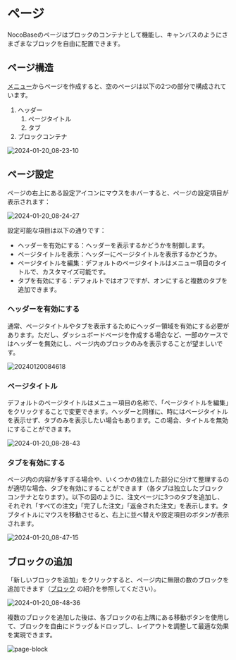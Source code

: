 # ページ

NocoBaseのページはブロックのコンテナとして機能し、キャンバスのようにさまざまなブロックを自由に配置できます。

## ページ構造

[メニュー](/handbook/ui/menus)からページを作成すると、空のページは以下の2つの部分で構成されています。

1. ヘッダー
   1. ページタイトル
   2. タブ
2. ブロックコンテナ

![2024-01-20_08-23-10](https://static-docs.nocobase.com/2024-01-20_08-23-10.jpg)

## ページ設定

ページの右上にある設定アイコンにマウスをホバーすると、ページの設定項目が表示されます：

![2024-01-20_08-24-27](https://static-docs.nocobase.com/2024-01-20_08-24-27.jpg)

設定可能な項目は以下の通りです：

- ヘッダーを有効にする：ヘッダーを表示するかどうかを制御します。
- ページタイトルを表示：ヘッダーにページタイトルを表示するかどうか。
- ページタイトルを編集：デフォルトのページタイトルはメニュー項目のタイトルで、カスタマイズ可能です。
- タブを有効にする：デフォルトではオフですが、オンにすると複数のタブを追加できます。

### ヘッダーを有効にする

通常、ページタイトルやタブを表示するためにヘッダー領域を有効にする必要があります。ただし、ダッシュボードページを作成する場合など、一部のケースではヘッダーを無効にし、ページ内のブロックのみを表示することが望ましいです。

![20240120084618](https://static-docs.nocobase.com/20240120084618.png)

### ページタイトル

デフォルトのページタイトルはメニュー項目の名称で、「ページタイトルを編集」をクリックすることで変更できます。ヘッダーと同様に、時にはページタイトルを表示せず、タブのみを表示したい場合もあります。この場合、タイトルを無効にすることができます。

![2024-01-20_08-28-43](https://static-docs.nocobase.com/2024-01-20_08-28-43.jpg)

### タブを有効にする

ページ内の内容が多すぎる場合や、いくつかの独立した部分に分けて整理するのが適切な場合、タブを有効にすることができます（各タブは独立したブロックコンテナとなります）。以下の図のように、注文ページに3つのタブを追加し、それぞれ「すべての注文」「完了した注文」「返金された注文」を表示します。タブタイトルにマウスを移動させると、右上に並べ替えや設定項目のボタンが表示されます。

![2024-01-20_08-47-15](https://static-docs.nocobase.com/2024-01-20_08-47-15.jpg)

## ブロックの追加

「新しいブロックを追加」をクリックすると、ページ内に無限の数のブロックを追加できます（[ブロック](./blocks/index.md) の紹介を参照してください）。

![2024-01-20_08-48-36](https://static-docs.nocobase.com/2024-01-20_08-48-36.jpg)

複数のブロックを追加した後は、各ブロックの右上隅にある移動ボタンを使用して、ブロックを自由にドラッグ＆ドロップし、レイアウトを調整して最適な効果を実現できます。

![page-block](https://static-docs.nocobase.com/page-block.gif)

